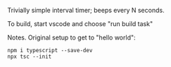 Trivially simple interval timer;  beeps every N seconds.

To build, start vscode and choose "run build task"

Notes.  Original setup to get to "hello world":

    npm i typescript --save-dev
    npx tsc --init


